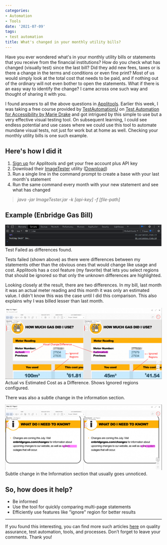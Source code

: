 ```yaml
---
categories:
- Automation
- Tools
date: '2021-07-09'
tags:
- test automation
title: What's changed in your monthly utility bills?
---
```


Have you ever wondered what's in your monthly utility bills or statements that
you receive from the financial institutions? How do you check what has changed
(visually test) since the last bill? Did they add new fees, taxes or is there
a change in the terms and conditions or even fine print? Most of us would
simply look at the total cost that needs to be paid, and if nothing out of the
ordinary will not even bother to open the statements. What if there is an easy
way to identify the change? I came across one such way and thought of sharing
it with you.

I found answers to all the above questions in
[Applitools](https://applitools.com/). Earlier this week, I was taking a free
course provided by [TestAutomationU](https://testautomationu.applitools.com/)
on [Test Automation for Accessibility by Marie
Drake](https://testautomationu.applitools.com/accessibility-testing-tutorial/)
and got intrigued by this simple to use but a very effective visual testing
tool. On subsequent learning, I could see endless potential and use cases
where we could use this tool to automate mundane visual tests, not just for
work but at home as well. Checking your monthly utility bills is one such
example.

## Here's how I did it

  1. [Sign up](https://auth.applitools.com/users/register) for Applitools and get your free account plus API key
  2. Download their [ImageTester](https://github.com/applitools/ImageTester/releases) utility ([Download](https://testingchief.com/wp-content/uploads/2023/07/ImageTester_3.5.1.zip))
  3. Run a single line in the command prompt to create a base with your last month's statement
  4. Run the same command every month with your new statement and see what has changed

> _java -jar ImageTester.jar -k [api-key] -f [file-path]_

## Example (Enbridge Gas Bill)

![Visual Test Results](./assets/img/posts/image-2.png)Test Failed as differences found.

Tests failed (shown above) as there were differences between my statements
other than the obvious ones that would change like usage and cost. Applitools
has a cool feature (my favorite) that lets you select regions that should be
ignored so that only the unknown differences are highlighted.

Looking closely at the result, there are two differences. In my bill, last
month it was an actual meter reading and this month it was only an estimated
value. I didn't know this was the case until I did this comparison. This also
explains why I was billed lesser than last month.

![](./assets/img/posts/image-7-1024x463.png)Actual vs Estimated Cost as a
Difference. Shows Ignored regions configured.

There was also a subtle change in the information section.

![](./assets/img/posts/image-4-1024x427.png)Subtle change in the Information
section that usually goes unnoticed.

## So, how does it help?

  * Be informed
  * Use the tool for quickly comparing multi-page statements
  * Efficiently use features like "ignore" region for better results

* * *

If you found this interesting, you can find more such articles
[here](https://skthetester.github.io/) on quality assurance, test automation,
tools, and processes. Don’t forget to leave your comments. Thank you!